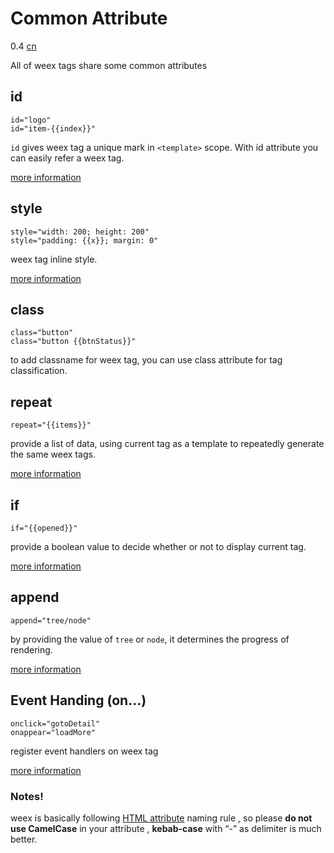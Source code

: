 # Common Attribute
<span class="weex-version">0.4</span>
<a href="https://github.com/weexteam/article/issues/13"  class="weex-translate">cn</a>

All of weex tags share some common attributes

## id

```
id="logo"
id="item-{{index}}"
```

`id` gives weex tag a unique mark in `<template>` scope. With id attribute you can easily refer a weex tag.

[more information](../syntax/id.md)

## style

```
style="width: 200; height: 200"
style="padding: {{x}}; margin: 0"
```

weex tag inline style.

[more information](../syntax/style-n-class.md)

## class

```
class="button"
class="button {{btnStatus}}"
```

to add classname for weex tag, you can use class attribute for tag classification.

## repeat

```
repeat="{{items}}"
```

provide a list of data, using current tag as a template to repeatedly generate the same weex tags.

[more information](../syntax/display-logic.md)

## if

```
if="{{opened}}"
```

provide a boolean value to decide whether or not to display current tag.

[more information](../syntax/display-logic.md)

## append

```
append="tree/node"
```

by providing the value of `tree` or `node`, it determines the progress of rendering.

[more information](../syntax/render-logic.md)

## Event Handing (on...)

```
onclick="gotoDetail"
onappear="loadMore"
```

register event handlers on weex tag

[more information](../syntax/events.md)

### Notes!
weex is basically following [HTML attribute](https://en.wikipedia.org/wiki/HTML_attribute) naming rule , so please **do not use CamelCase** in your attribute , **kebab-case** with “-” as delimiter is much better.


